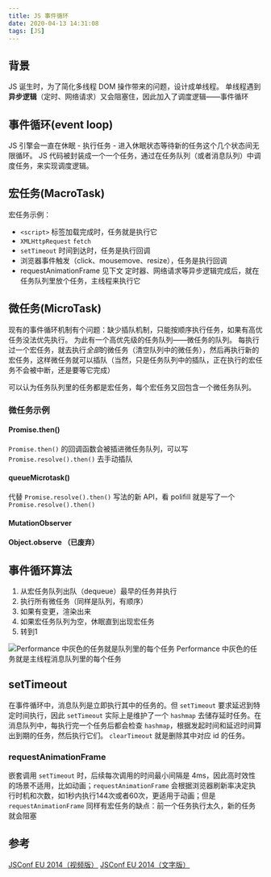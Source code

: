 ```yaml
---
title: JS 事件循环
date: 2020-04-13 14:31:08
tags: [JS]
---
```


## 背景
JS 诞生时，为了简化多线程 DOM 操作带来的问题，设计成单线程。
单线程遇到**异步逻辑**（定时、网络请求）又会阻塞住，因此加入了调度逻辑——事件循环

## 事件循环(event loop)
JS 引擎会一直在休眠 - 执行任务 - 进入休眠状态等待新的任务这个几个状态间无限循环。
JS 代码被封装成一个一个任务，通过在任务队列（或者消息队列）中调度任务，来实现调度逻辑。

## 宏任务(MacroTask)
宏任务示例：
- `<script>` 标签加载完成时，任务就是执行它
- `XMLHttpRequest` `fetch` 
- `setTimeout` 时间到达时，任务是执行回调
- 浏览器事件触发（click、mousemove、resize），任务是执行回调
- requestAnimationFrame 见下文
定时器、网络请求等异步逻辑完成后，就在任务队列里放个任务，主线程来执行它

## 微任务(MicroTask)
现有的事件循环机制有个问题：缺少插队机制，只能按顺序执行任务，如果有高优任务没法优先执行。
为此有一个高优先级的任务队列——微任务的队列。
每执行过一个宏任务，就去执行*全部*的微任务（清空队列中的微任务），然后再执行新的宏任务，这样微任务就可以插队（当然，只是任务队列中的插队，正在执行的宏任务不会被中断，还是要等它完成）

可以认为任务队列里的任务都是宏任务，每个宏任务又回包含一个微任务队列。

### 微任务示例
#### Promise.then()
`Promise.then()` 的回调函数会被插进微任务队列，可以写 `Promise.resolve().then()` 去手动插队

#### queueMicrotask()
代替 `Promise.resolve().then()` 写法的新 API，看 polifill 就是写了一个 `Promise.resolve().then()`

#### MutationObserver

#### Object.observe （已废弃）

## 事件循环算法
1. 从宏任务队列出队（dequeue）最早的任务并执行
2. 执行所有微任务（同样是队列，有顺序）
3. 如果有变更，渲染出来
4. 如果宏任务队列为空，休眠直到出现宏任务
5. 转到1

![Performance 中灰色的任务就是队列里的每个任务](https://imbant-blog.oss-cn-shanghai.aliyuncs.com/blog-img/7/%E6%88%AA%E5%B1%8F2022-05-10%20%E4%B8%8B%E5%8D%884.59.38.png)
Performance 中灰色的任务就是主线程消息队列里的每个任务

## setTimeout
在事件循环中，消息队列是立即执行其中的任务的。但 `setTimeout` 要求延迟到特定时间执行，因此 `setTimeout` 实际上是维护了一个 `hashmap` 去储存延时任务。在消息队列中，每执行完一个任务后都会检查 `hashmap`，根据发起时间和延迟时间算出到期的任务，然后执行它们。
`clearTimeout` 就是删除其中对应 id 的任务。

### requestAnimationFrame
嵌套调用 `setTimeout` 时，后续每次调用的时间最小间隔是 4ms，因此高时效性的场景不适用，比如动画；`requestAnimationFrame` 会根据浏览器刷新率决定执行时机和次数，如1秒内执行144次或者60次，更适用于动画；但是 `requestAnimationFrame` 同样有宏任务的缺点：前一个任务执行太久，新的任务就会阻塞

## 参考
[JSConf EU 2014（视频版）](https://www.youtube.com/watch?v=8aGhZQkoFbQ)
[JSConf EU 2014（文字版）](https://2014.jsconf.eu/speakers/philip-roberts-what-the-heck-is-the-event-loop-anyway.html)
<!-- 
摘自 [MDN](https://developer.mozilla.org/zh-CN/docs/Web/JavaScript/EventLoop#%E4%BA%8B%E4%BB%B6%E5%BE%AA%E7%8E%AF)

JS 有一个基于**事件循环**的并发模型。事件循环负责执行代码、收集和处理事件，以及执行队列中的子任务。

## 运行时（Runtime）概念

![](https://imbant-blog.oss-cn-shanghai.aliyuncs.com/blog-img/7/JS-%E4%BA%8B%E4%BB%B6%E5%BE%AA%E7%8E%AF.svg)

### 栈

函数调用形成了一个由若干帧组成的栈。

```js
function foo(b) {
  let c = b * 3;
  return c;
}

function bar(a) {
  let y = a + 1;
  return foo(y);
}

console.log(bar(3));
```

调用`bar`时，创建第一个帧，包含了`bar`的参数和本地变量（a、y），这个帧被 push 入栈。在`bar`调用`foo`时，创建第二个帧，包含了`foo`的参数和本地变量(b,c)，这个帧也被 push 入栈（且在第一个帧的上边）。`foo`执行完毕后，第二帧被 pop 出栈，同理`bar`执行完毕第一帧也被 pop 出栈。

### 堆

对象被分配在*堆*中，*堆*是一个用来表示一大块（通常是非结构化的）**内存区域**的术语。

### 消息队列

运行时包含了一个待处理消息的消息队列。其中每个`消息`都关联一个用以处理这个消息的回调`函数`。

事件循环期间的某个时刻，运行时会按照队列顺序，从最先进入的开始处理队列中的`消息`。被处理的消息会被移除队列，并作为输入参数来调用与之关联的`函数`。调用一个函数总是会为其创造一个新的`栈`帧。

函数处理会一直进行到执行栈空再次为空为止。然后事件循环就开始处理队列中的下一个消息。

## 事件循环

之所以称之为**事件循环**，是因为它经常以下面的方式被实现：

```js
while (queue.waitForMessage()) {
  queue.processNextMessage();
}
```

一种死循环一样的机制。`queue.waitForMessage()`会*同步*等待消息到达。所谓消息应该可以理解为代码段或函数。

### “执行至完成”

每个消息完整执行后，其他消息才会被执行。这位程序分析提供了优秀的特性，包括：当一个函数执行时，它不会被抢占，只有它运行完毕后才会去运行其他代码，才能修改这个函数操作的数据。这与 C 不同，函数在线程中运行，它可能在任何位置被终止，然后在另一个线程中运行其他代码。

这个模型的缺点在于当一个消息需要太长时间才能处理完毕时，应用就无法处理用户交互，例如点击、滚动事件。为了缓解这个问题，应该缩短单个消息处理时间，并在可能的情况下将一个消息剪裁成多个消息。

### 添加消息

在浏览器中，如果一个事件发生，并且这个事件绑定了监听器（`addEventListener`），就会在消息队列中添加一个消息。

对于`setTimeout`这个函数，它接收两个参数：待加入消息队列的消息（函数）和一个时间值。这个事件代表被加入到消息队列的*最小延迟时间*。如果消息队列中没有其他消息且栈为空，在这段延迟过去后消息就会被马上处理。但是如果队列中还有其他消息，`setTimeout`的消息必须等其他消息处理完。
因此第二个参数仅仅表示最小延迟，而非*确切*的等待时间。
注意，`setTimeout`函数本身会比其参数函数优先执行，也就是优先进入消息队列；同时`setTimeout`本身也是异步的，所以也得等消息队列没有其他消息才会执行这个函数。

下面的例子演示了最小延迟时间的概念：

```js
const now = new Date().getSeconds();

const getTimeGap = () => new Date().getSeconds() - now;

setTimeout(() => {
  console.log(getTimeGap());
}, 500);

setTimeout(() => {
  console.log(getTimeGap());
}, 3000);

while (true) {
  if (getTimeGap() >= 2) {
    console.log("时间间隔大于 2s");
    break;
  }
}
```

输出如下：

```text
// 2秒后
时间间隔大于 2s
2 // 来自第一个 setTimeout

// 3秒后
3 // 来自第二个 setTimeout
```

在这个作用域中，消息队列一直被 while 死循环产生的消息占满，直到时间间隔超过 2 秒，循环结束，消息队列才能处理第一个`setTimeout`发来的消息，由于时间已经超过其最小延迟（500ms），消息被立即执行。接着处理第二个`setTimeout`，1 秒后达到它的最小延迟（3000ms）,执行它的消息。

### 零延迟

`setTimeout`的延迟设置为 0 并不表示消息会立即执行。

其等待时间仍然由队列里待处理消息的数量决定，即使轮到这个消息执行时，时间已经超过了最小延迟。

```js
console.log(1);
setTimeout(() => console.log(2));
console.log(3);
setTimeout(() => console.log(4));
console.log(5);

// 1
// 3
// 5
// 2
// 4
``` -->
